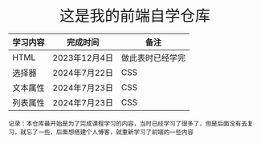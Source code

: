 <div style="text-align: center; font-size:30px">
    这是我的前端自学仓库
</div>


| 学习内容 | 完成时间      | 备注             |
| -------- | ------------- | ---------------- |
| HTML     | 2023年12月4日 | 做此表时已经学完 |
| 选择器   | 2024年7月22日 | CSS              |
| 文本属性 | 2024年7月23日 | CSS              |
| 列表属性 | 2024年7月23日 | CSS              |

```
记录：本仓库最开始是为了完成课程学习的内容，当时已经学习了很多了，但是后面没有去复习，就忘了一些，后面想搭建个人博客，就重新学习了前端的一些内容
```

